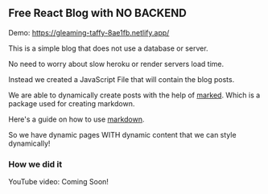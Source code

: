 ## Free React Blog with NO BACKEND

Demo: https://gleaming-taffy-8ae1fb.netlify.app/

This is a simple blog that does not use a database or server.

No need to worry about slow heroku or render servers load time.

Instead we created a JavaScript File that will contain the blog posts.

We are able to dynamically create posts with the help of <a href="https://www.markdownguide.org/basic-syntax/#emphasis" target="_blank">marked</a>. Which is a package used for creating markdown. 

Here's a guide on how to use <a href="https://www.markdownguide.org/basic-syntax" target="_blank">markdown</a>.

So we have dynamic pages WITH dynamic content that we can style dynamically!

### How we did it
YouTube video: Coming Soon!
